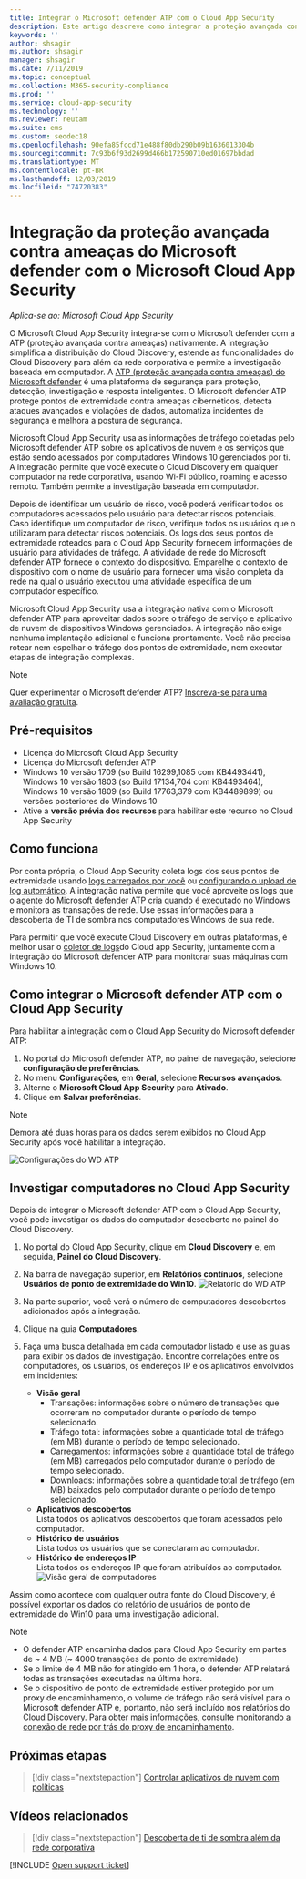 ```yaml
---
title: Integrar o Microsoft defender ATP com o Cloud App Security
description: Este artigo descreve como integrar a proteção avançada contra ameaças do Microsoft defender com o Cloud App Security para obter visibilidade aprimorada de ti em sombra e gerenciamento de riscos.
keywords: ''
author: shsagir
ms.author: shsagir
manager: shsagir
ms.date: 7/11/2019
ms.topic: conceptual
ms.collection: M365-security-compliance
ms.prod: ''
ms.service: cloud-app-security
ms.technology: ''
ms.reviewer: reutam
ms.suite: ems
ms.custom: seodec18
ms.openlocfilehash: 90efa85fccd71e488f80db290b09b1636013304b
ms.sourcegitcommit: 7c93b6f93d2699d466b172590710ed01697bbdad
ms.translationtype: MT
ms.contentlocale: pt-BR
ms.lasthandoff: 12/03/2019
ms.locfileid: "74720383"
---
```

# <a name="microsoft-defender-advanced-threat-protection-integration-with-microsoft-cloud-app-security"></a>Integração da proteção avançada contra ameaças do Microsoft defender com o Microsoft Cloud App Security

*Aplica-se ao: Microsoft Cloud App Security*

O Microsoft Cloud App Security integra-se com o Microsoft defender com a ATP (proteção avançada contra ameaças) nativamente. A integração simplifica a distribuição do Cloud Discovery, estende as funcionalidades do Cloud Discovery para além da rede corporativa e permite a investigação baseada em computador. A [ATP (proteção avançada contra ameaças) do Microsoft defender](https://docs.microsoft.com/windows/security/threat-protection/windows-defender-atp/windows-defender-advanced-threat-protection) é uma plataforma de segurança para proteção, detecção, investigação e resposta inteligentes. O Microsoft defender ATP protege pontos de extremidade contra ameaças cibernéticos, detecta ataques avançados e violações de dados, automatiza incidentes de segurança e melhora a postura de segurança.

Microsoft Cloud App Security usa as informações de tráfego coletadas pelo Microsoft defender ATP sobre os aplicativos de nuvem e os serviços que estão sendo acessados por computadores Windows 10 gerenciados por ti. A integração permite que você execute o Cloud Discovery em qualquer computador na rede corporativa, usando Wi-Fi público, roaming e acesso remoto. Também permite a investigação baseada em computador.

Depois de identificar um usuário de risco, você poderá verificar todos os computadores acessados pelo usuário para detectar riscos potenciais. Caso identifique um computador de risco, verifique todos os usuários que o utilizaram para detectar riscos potenciais. Os logs dos seus pontos de extremidade roteados para o Cloud App Security fornecem informações de usuário para atividades de tráfego. A atividade de rede do Microsoft defender ATP fornece o contexto do dispositivo. Emparelhe o contexto de dispositivo com o nome de usuário para fornecer uma visão completa da rede na qual o usuário executou uma atividade específica de um computador específico.

Microsoft Cloud App Security usa a integração nativa com o Microsoft defender ATP para aproveitar dados sobre o tráfego de serviço e aplicativo de nuvem de dispositivos Windows gerenciados. A integração não exige nenhuma implantação adicional e funciona prontamente. Você não precisa rotear nem espelhar o tráfego dos pontos de extremidade, nem executar etapas de integração complexas.

> [!NOTE]
> Quer experimentar o Microsoft defender ATP? [Inscreva-se para uma avaliação gratuita](https://www.microsoft.com/WindowsForBusiness/windows-atp?ocid=docs-wdatp-assignaccess-abovefoldlink).

## <a name="prerequisites"></a>Pré-requisitos

- Licença do Microsoft Cloud App Security
- Licença do Microsoft defender ATP
- Windows 10 versão 1709 (so Build 16299,1085 com KB4493441), Windows 10 versão 1803 (so Build 17134,704 com KB4493464), Windows 10 versão 1809 (so Build 17763,379 com KB4489899) ou versões posteriores do Windows 10
- Ative a **versão prévia dos recursos** para habilitar este recurso no Cloud App Security

## <a name="how-it-works"></a>Como funciona

Por conta própria, o Cloud App Security coleta logs dos seus pontos de extremidade usando [logs carregados por você](create-snapshot-cloud-discovery-reports.md) ou [configurando o upload de log automático](discovery-docker.md). A integração nativa permite que você aproveite os logs que o agente do Microsoft defender ATP cria quando é executado no Windows e monitora as transações de rede. Use essas informações para a descoberta de TI de sombra nos computadores Windows de sua rede.

Para permitir que você execute Cloud Discovery em outras plataformas, é melhor usar o [coletor de logs](discovery-docker.md)do Cloud app Security, juntamente com a integração do Microsoft defender ATP para monitorar suas máquinas com Windows 10.

## <a name="how-to-integrate-microsoft-defender-atp-with-cloud-app-security"></a>Como integrar o Microsoft defender ATP com o Cloud App Security

Para habilitar a integração com o Cloud App Security do Microsoft defender ATP:

1. No portal do Microsoft defender ATP, no painel de navegação, selecione **configuração de preferências**.
2. No menu **Configurações**, em **Geral**, selecione **Recursos avançados**.
3. Alterne o **Microsoft Cloud App Security** para **Ativado**.
4. Clique em **Salvar preferências**.

>[!NOTE]
> Demora até duas horas para os dados serem exibidos no Cloud App Security após você habilitar a integração.
>

![Configurações do WD ATP](media/wdatp-settings.png)

## <a name="investigate-machines-in-cloud-app-security"></a>Investigar computadores no Cloud App Security

Depois de integrar o Microsoft defender ATP com o Cloud App Security, você pode investigar os dados do computador descoberto no painel do Cloud Discovery.

1. No portal do Cloud App Security, clique em **Cloud Discovery** e, em seguida, **Painel do Cloud Discovery**.
2. Na barra de navegação superior, em **Relatórios contínuos**, selecione **Usuários de ponto de extremidade do Win10**.
  ![Relatório do WD ATP](media/win10-dashboard-report.png)
3. Na parte superior, você verá o número de computadores descobertos adicionados após a integração.
4. Clique na guia **Computadores**.
5. Faça uma busca detalhada em cada computador listado e use as guias para exibir os dados de investigação. Encontre correlações entre os computadores, os usuários, os endereços IP e os aplicativos envolvidos em incidentes:

    - **Visão geral**
        - Transações: informações sobre o número de transações que ocorreram no computador durante o período de tempo selecionado.
        - Tráfego total: informações sobre a quantidade total de tráfego (em MB) durante o período de tempo selecionado.
        - Carregamentos: informações sobre a quantidade total de tráfego (em MB) carregados pelo computador durante o período de tempo selecionado.
        - Downloads: informações sobre a quantidade total de tráfego (em MB) baixados pelo computador durante o período de tempo selecionado.
    - **Aplicativos descobertos**  
  Lista todos os aplicativos descobertos que foram acessados pelo computador.
    - **Histórico de usuários**  
    Lista todos os usuários que se conectaram ao computador.
    - **Histórico de endereços IP**  
    Lista todos os endereços IP que foram atribuídos ao computador.
 ![Visão geral de computadores](media/machines-overview.png)

Assim como acontece com qualquer outra fonte do Cloud Discovery, é possível exportar os dados do relatório de usuários de ponto de extremidade do Win10 para uma investigação adicional.

> [!NOTE]
>
> - O defender ATP encaminha dados para Cloud App Security em partes de ~ 4 MB (~ 4000 transações de ponto de extremidade)
> - Se o limite de 4 MB não for atingido em 1 hora, o defender ATP relatará todas as transações executadas na última hora.
> - Se o dispositivo de ponto de extremidade estiver protegido por um proxy de encaminhamento, o volume de tráfego não será visível para o Microsoft defender ATP e, portanto, não será incluído nos relatórios do Cloud Discovery. Para obter mais informações, consulte [monitorando a conexão de rede por trás do proxy de encaminhamento](https://techcommunity.microsoft.com/t5/Microsoft-Defender-ATP/MDATP-Monitoring-network-connection-behind-forward-proxy-Public/ba-p/758274).

## <a name="next-steps"></a>Próximas etapas

> [!div class="nextstepaction"]
> [Controlar aplicativos de nuvem com políticas](control-cloud-apps-with-policies.md)

## <a name="related-videos"></a>Vídeos relacionados

> [!div class="nextstepaction"]
> [Descoberta de ti de sombra além da rede corporativa](https://www.youtube.com/watch?v=f8hbvbY1Hnc)

[!INCLUDE [Open support ticket](includes/support.md)]
